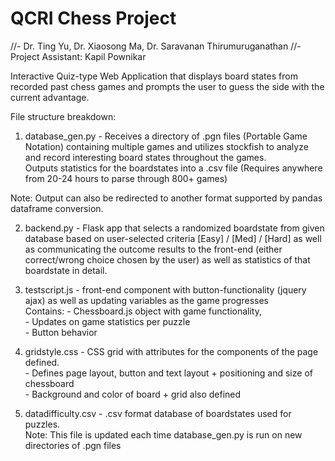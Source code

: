 # QCRI Chess Project
//- Dr. Ting Yu, Dr. Xiaosong Ma, Dr. Saravanan Thirumuruganathan
//- Project Assistant: Kapil Pownikar

Interactive Quiz-type Web Application that displays board states from recorded past chess games and prompts the user to guess the side with the current advantage.

File structure breakdown:

1. database_gen.py - Receives a directory of .pgn files (Portable Game Notation) containing multiple games and utilizes stockfish to analyze and record interesting board states throughout the games. <br/>
Outputs statistics for the boardstates into a .csv file (Requires anywhere from 20-24 hours to parse through 800+ games)

  Note: Output can also be redirected to another format supported by pandas dataframe conversion.

2. backend.py - Flask app that selects a randomized boardstate from given database based on user-selected criteria [Easy] / [Med] / [Hard] as well as communicating the outcome results to the front-end (either correct/wrong choice chosen by the user) as well as statistics of that boardstate in detail.

3. testscript.js - front-end component with button-functionality (jquery ajax) as well as updating variables as the game progresses <br/>
    Contains: - Chessboard.js object with game functionality, <br/>
              - Updates on game statistics per puzzle <br/>
              - Button behavior <br/>

4. gridstyle.css - CSS grid with attributes for the components of the page defined. <br/>
                  - Defines page layout, button and text layout + positioning and size of chessboard <br/>
                  - Background and color of board + grid also defined <br/>

5. datadifficulty.csv - .csv format database of boardstates used for puzzles. <br/>
 Note: This file is updated each time database_gen.py is run on new directories of .pgn files
